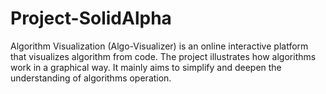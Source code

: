 # Project-SolidAlpha
Algorithm Visualization (Algo-Visualizer) is an online interactive platform that visualizes algorithm from code. The project illustrates how algorithms work in a graphical way. It mainly aims to simplify and deepen the understanding of algorithms operation.
